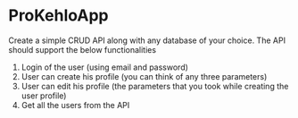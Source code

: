 # ProKehloApp
Create a simple CRUD API along with any database of your choice. The API
should support the below functionalities
1. Login of the user (using email and password)
2. User can create his profile (you can think of any three parameters)
3. User can edit his profile (the parameters that you took while
creating the user profile)
4. Get all the users from the API
